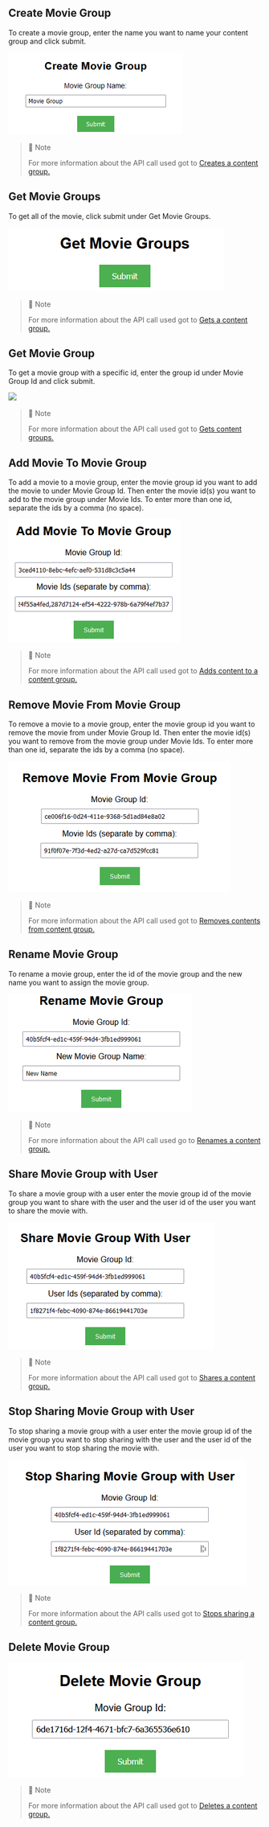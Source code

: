 ## Create Movie Group

To create a movie group, enter the name you want to name your content group and click submit.

![](images/create-movie-group.png)

> 📘 Note
> 
> For more information about the API call used got to [Creates a content group.](ref:createcontentgroup)

## Get Movie Groups

To get all of the movie, click submit under Get Movie Groups.

![](images/get-movie-groups.png)

> 📘 Note
> 
> For more information about the API call used got to [Gets a content group.](ref:getcontentgroup)

## Get Movie Group

To get a movie group with a specific id, enter the group id under Movie Group Id and click submit.

![](images/get-movie-group.png)

> 📘 Note
> 
> For more information about the API call used got to [Gets content groups.](ref:getcontentgroups)

## Add Movie To Movie Group

To add a movie to a movie group, enter the movie group id you want to add the movie to under Movie Group Id. Then enter the movie id(s) you want to add to the movie group under Movie Ids. To enter more than one id, separate the ids by a comma (no space).

![](images/add-movie-to-movie-group.png)

> 📘 Note
> 
> For more information about the API call used got to [Adds content to a content group.](ref:addcontenttocontentgroup)

## Remove Movie From Movie Group

To remove a movie to a movie group, enter the movie group id you want to remove the movie from under Movie Group Id. Then enter the movie id(s) you want to remove from the movie group under Movie Ids. To enter more than one id, separate the ids by a comma (no space).

![](images/remove-movie-from-movie-group.png)

> 📘 Note
> 
> For more information about the API call used got to [Removes contents from content group.](ref:removecontentsfromcontentgroups)

## Rename Movie Group

To rename a movie group, enter the id of the movie group and the new name you want to assign the movie group.

![](images/rename-movie-group.png)

> 📘 Note
> 
> For more information about the API call used go to [Renames a content group.](ref:renamecontentgroup)

## Share Movie Group with User

To share a movie group with a user enter the movie group id of the movie group you want to share with the user and the user id of the user you want to share the movie with.

![](images/share-movie-group.png)

> 📘 Note
> 
> For more information about the API call used got to [Shares a content group.](ref:sharecontentgroup)

## Stop Sharing Movie Group with User

To stop sharing a movie group with a user enter the movie group id of the movie group you want to stop sharing with the user and the user id of the user you want to stop sharing the movie with.

![](images/stop-sharing-movie-group.png)

> 📘 Note
> 
> For more information about the API calls used got to [Stops sharing a content group.](ref:stopsharingcontentgroup)

## Delete Movie Group

![](images/delete-movie-group.png)

> 📘 Note
> 
> For more information about the API call used got to [Deletes a content group.](ref:deletecontentgroup)